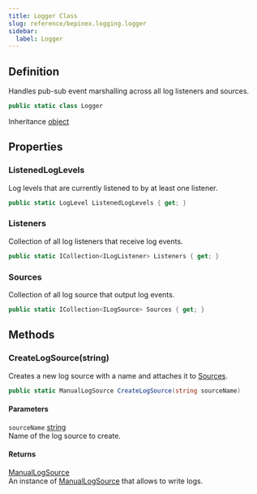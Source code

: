 ```yaml
---
title: Logger Class
slug: reference/bepinex.logging.logger
sidebar:
  label: Logger
---
```

## Definition

Handles pub-sub event marshalling across all log listeners and sources.

```csharp title="C#"
public static class Logger
```

Inheritance [object](https://learn.microsoft.com/dotnet/api/system.object/)

## Properties

### ListenedLogLevels

Log levels that are currently listened to by at least one listener.

```csharp title="C#"
public static LogLevel ListenedLogLevels { get; }
```

### Listeners

Collection of all log listeners that receive log events.

```csharp title="C#"
public static ICollection<ILogListener> Listeners { get; }
```

### Sources

Collection of all log source that output log events.

```csharp title="C#"
public static ICollection<ILogSource> Sources { get; }
```

## Methods

### CreateLogSource(string)

Creates a new log source with a name and attaches it to [Sources](../bepinex.logging.logger.sources/#sources/).

```csharp title="C#"
public static ManualLogSource CreateLogSource(string sourceName)
```

#### Parameters

`sourceName` [string](https://learn.microsoft.com/dotnet/api/system.string/)  
Name of the log source to create.

#### Returns

[ManualLogSource](../bepinex.logging.manuallogsource/)  
An instance of [ManualLogSource](../bepinex.logging.manuallogsource/) that allows to write logs.